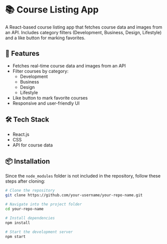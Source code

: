 # 📚 Course Listing App

A React-based course listing app that fetches course data and images from an API. Includes category filters (Development, Business, Design, Lifestyle) and a like button for marking favorites.

## 🚀 Features
- Fetches real-time course data and images from an API
- Filter courses by category:
  - Development
  - Business
  - Design
  - Lifestyle
- Like button to mark favorite courses
- Responsive and user-friendly UI

## 🛠 Tech Stack
- React.js
- CSS
- API for course data

## 📦 Installation

Since the `node_modules` folder is not included in the repository, follow these steps after cloning:

```bash
# Clone the repository
git clone https://github.com/your-username/your-repo-name.git

# Navigate into the project folder
cd your-repo-name

# Install dependencies
npm install

# Start the development server
npm start
